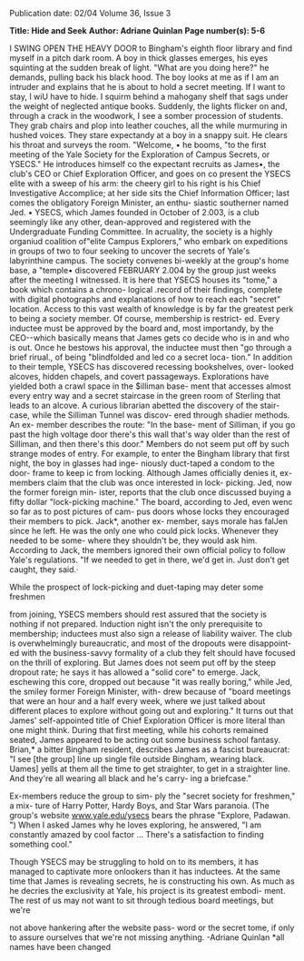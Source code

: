 Publication date: 02/04
Volume 36, Issue 3

**Title: Hide and Seek**
**Author: Adriane Quinlan**
**Page number(s): 5-6**

I SWING OPEN THE HEAVY 
DOOR to 
Bingham's eighth floor library and find 
myself in a pitch dark room. A boy in thick 
glasses emerges, his eyes squinting at the 
sudden break of light. "What are you doing 
here?" he demands, pulling back his black 
hood. The boy looks at me as if I am an 
intruder and explains that he is about to 
hold a secret meeting. If I want to stay, I 
wiU have to hide. I squirm behind a 
mahogany shelf that sags under the weight 
of neglected antique books. Suddenly, the 
lights flicker on and, through a crack in the 
woodwork, I see a somber procession of 
students. They grab chairs and plop into 
leather couches, all the while murmuring 
in hushed voices. They stare expectandy at 
a boy in a snappy suit. He clears his throat 
and surveys the room. 
"Welcome, • he booms, "to the first 
meeting of the Yale Society for the 
Exploration of Campus Secrets, or YSECS." 
He introduces himself co the expectant 
recruits as James•, the club's CEO or Chief 
Exploration Officer, and goes on co present 
the YSECS elite with a sweep of his arm: the 
cheery girl to his right is his Chief 
Investigative Accomplice; at her side sits 
the Chief Information Officer; last comes 
the obligatory Foreign Minister, an enthu-
siastic southerner named Jed. • 
YSECS, which James founded in 
October of 2.003, is a club seemingly like 
any other, dean-approved and registered 
with 
the 
Undergraduate 
Funding 
Committee. In acruality, the society is a 
highly organiud coalition of"elite Campus 
Explorers," who embark on expeditions in 
groups of two to four seeking to uncover 
the secrets of Yale's labyrinthine campus. 
The society convenes bi-weekly at the 
group's home base, a "temple• discovered 
FEBRUARY 2.004 
by the group just weeks after the meeting I 
witnessed. It is here that YSECS houses its 
"tome," a book which contains a chrono-
logical .record of their findings, complete 
with digital photographs and explanations 
of how to reach each "secret" location. 
Access to this vast wealth of knowledge is 
by far the greatest perk to being a society 
member. Of course, membership is restrict-
ed. Every inductee must be approved by 
the board and, most importandy, by the 
CEO--which basically means that James 
gets co decide who is in and who is out. 
Once he bestows his approval, the inductee 
must then "go through a brief rirual., of 
being "blindfolded and led co a secret loca-
tion." 
In addition to their temple, YSECS has 
discovered recessing bookshelves, over-
looked alcoves, hidden chapels, and covert 
passageways. Explorations have yielded 
both a crawl space in the $illiman base-
ment that accesses almost every entry way 
and a secret staircase in the green room of 
Sterling that leads to an alcove. A curious 
librarian abetted the discovery of the stair-
case, while the Silliman Tunnel was discov-
ered through shadier methods. An ex-
member describes the route: "In the base-
ment of Silliman, if you go past the high 
voltage door there's this wall that's way 
older than the rest of Silliman, and then 
there's this door." Members do not seem 
put off by such strange modes of entry. For 
example, to enter the Bingham library that 
first night, the boy in glasses had inge-
niously duct-taped a condom to the door-
frame to keep ic from locking. Although 
James officially denies it, ex-members claim 
that the club was once interested in lock-
picking. Jed, now the former foreign min-
ister, reports that the club once discussed 
buying 
a 
fifty 
dollar "lock-picking 
machine." The board, according to Jed, 
even wenc so far as to post pictures of cam-
pus doors whose locks they encouraged 
their members to pick. Jack*, another ex-
member, says morale has falJen since he 
left. He was the only one who could pick 
locks. Whenever they needed to be some-
where they shouldn't be, they would ask 
him. According to Jack, the members 
ignored their own official policy to follow 
Yale's regulations. "If we needed to get in 
there, we'd get in. Just don't get caught, 
they said.· 

While the prospect of lock-picking 
and duet-taping may deter some freshmen 


from joining, YSECS members should rest 
assured that the society is nothing if not 
prepared. Induction night isn't the only 
prerequisite to membership; inductees 
must also sign a release of liability waiver. 
The club is overwhelmingly bureaucratic, 
and most of the dropouts were disappoint-
ed with the business-savvy formality of a 
club they felt should have focused on the 
thrill of exploring. But James does not 
seem put off by the steep dropout rate; he 
says it has allowed a "solid core" to emerge. 
Jack, eschewing this core, dropped out 
because "it was really boring," while Jed, 
the smiley former Foreign Minister, with-
drew because of "board meetings that were 
an hour and a half every week, where we 
just talked about different places to explore 
without going out and exploring." It turns 
out that James' self-appointed title of Chief 
Exploration Officer is more literal than one 
might think. During that first meeting, 
while his cohorts remained seated, James 
appeared to be acting out some business 
school fantasy. Brian,* a bitter Bingham 
resident, describes James as a fascist 
bureaucrat: "I see [the group] line up single 
file outside Bingham, wearing black. 
Uames] yells at them all the time to get 
straighter, to get in a straighter line. And 
they're all wearing all black and he's carry-
ing a briefcase." 

Ex-members reduce the group to sim-
ply the "secret society for freshmen," a mix-
ture of Harry Potter, Hardy Boys, and Star 
Wars paranoia. (The group's website 
www.yale.edu/ysecs 
bears 
the phrase 
"Explore, Padawan. ") When I asked James 
why he loves exploring, he answered, "I am 
constantly 
amazed 
by 
cool 
factor ... There's a satisfaction to finding 
something cool." 

Though YSECS may be struggling to 
hold on to its members, it has managed to 
captivate more onlookers than it has 
inductees. At the same time that James is 
revealing secrets, he is constructing his 
own. As much as he decries the exclusivity 
at Yale, his project is its greatest embodi-
ment. The rest of us may not want to sit 
through tedious board meetings, but we're


not above hankering after the website pass-
word or the secret tome, if only to assure 
ourselves that we're not missing anything. 
-Adriane Quinlan 
*all names have been changed